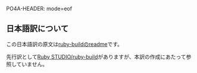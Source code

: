 PO4A-HEADER: mode=eof

## 日本語訳について

この日本語訳の原文は[ruby-buildのreadme](https://github.com/rbenv/ruby-build#readme)です。

先行訳として[Ruby STUDIO/ruby-build](https://ruby.studio-kingdom.com/rbenv/ruby_build/)がありますが、本訳の作成にあたって参照していません。
